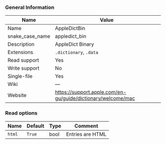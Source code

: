 
### General Information ###
Name | Value
---- | -------
Name | AppleDictBin
snake_case_name | appledict_bin
Description | AppleDict Binary
Extensions | `.dictionary`, `.data`
Read support | Yes
Write support | No
Single-file | Yes
Wiki | ―
Website | https://support.apple.com/en-gu/guide/dictionary/welcome/mac


### Read options ###
Name | Default | Type | Comment
---- | ------- | ---- | -------
`html` | `True` | bool | Entries are HTML

